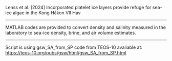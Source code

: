 Lenss et al. [2024] Incorporated platelet ice layers provide refuge for sea-ice algae in the Kong Håkon VII Hav
_______________________________________________________________________________________

MATLAB codes are provided to convert density and salinity measured in the laboratory to sea-ice density, brine, and air volume estimates.
_______________________________________________________________________________________

Script is using gsw_SA_from_SP code from TEOS-10 avaliable at: https://teos-10.org/pubs/gsw/html/gsw_SA_from_SP.html

